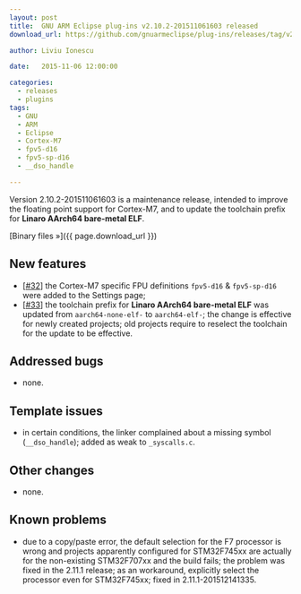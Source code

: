 ```yaml
---
layout: post
title:  GNU ARM Eclipse plug-ins v2.10.2-201511061603 released
download_url: https://github.com/gnuarmeclipse/plug-ins/releases/tag/v2.10.2-201511061603

author: Liviu Ionescu

date:   2015-11-06 12:00:00

categories:
  - releases
  - plugins
tags:
  - GNU
  - ARM
  - Eclipse
  - Cortex-M7
  - fpv5-d16
  - fpv5-sp-d16
  - __dso_handle

---
```


Version 2.10.2-201511061603 is a maintenance release, intended to improve the floating point support for Cortex-M7, and to update the toolchain prefix for **Linaro AArch64 bare-metal ELF**.

[Binary files »]({{ page.download_url }})

## New features

* [[#32](https://github.com/gnuarmeclipse/plug-ins/issues/32)] the Cortex-M7 specific FPU definitions `fpv5-d16` & `fpv5-sp-d16` were added to the Settings page;
* [[#33](https://github.com/gnuarmeclipse/plug-ins/issues/33)] the toolchain prefix for **Linaro AArch64 bare-metal ELF** was updated from `aarch64-none-elf-` to `aarch64-elf-`; the change is effective for newly created projects; old projects require to reselect the toolchain for the update to be effective.

## Addressed bugs

* none.

## Template issues

* in certain conditions, the linker complained about a missing symbol (`__dso_handle`); added as weak to `_syscalls.c`.

## Other changes

* none.

## Known problems

* due to a copy/paste error, the default selection for the F7 processor is wrong and projects apparently configured for STM32F745xx are actually for the non-existing STM32F707xx and the build fails; the problem was fixed in the 2.11.1 release; as an workaround, explicitly select the processor even for STM32F745xx; fixed in 2.11.1-201512141335.
